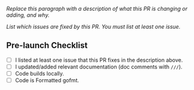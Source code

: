 *Replace this paragraph with a description of what this PR is changing or adding, and why.*

*List which issues are fixed by this PR. You must list at least one issue.*

## Pre-launch Checklist

- [ ] I listed at least one issue that this PR fixes in the description above.
- [ ] I updated/added relevant documentation (doc comments with `///`).
- [ ] Code builds locally.
- [ ] Code is Formatted gofmt.
